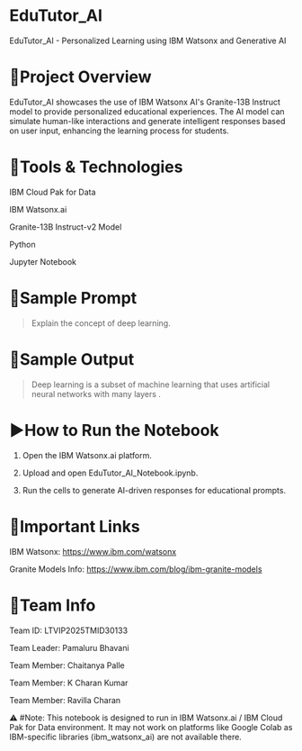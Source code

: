 # EduTutor_AI

EduTutor_AI - Personalized Learning using IBM Watsonx and Generative AI



# 🧠Project Overview

EduTutor_AI showcases the use of IBM Watsonx AI's Granite-13B Instruct model to provide personalized educational experiences. The AI model can simulate human-like interactions and generate intelligent responses based on user input, enhancing the learning process for students.



# 🧰Tools & Technologies

IBM Cloud Pak for Data

IBM Watsonx.ai

Granite-13B Instruct-v2 Model

Python

Jupyter Notebook




# 📝Sample Prompt

> Explain the concept of deep learning.





# 🧾Sample Output

> Deep learning is a subset of machine learning that uses artificial neural networks with many layers .



# ▶How to Run the Notebook

1. Open the IBM Watsonx.ai platform.


2. Upload and open EduTutor_AI_Notebook.ipynb.


3. Run the cells to generate AI-driven responses for educational prompts.





# 🔗Important Links

IBM Watsonx: https://www.ibm.com/watsonx

Granite Models Info: https://www.ibm.com/blog/ibm-granite-models



# 👥Team Info

Team ID: LTVIP2025TMID30133

Team Leader: Pamaluru Bhavani

Team Member: Chaitanya Palle

Team Member: K Charan Kumar

Team Member: Ravilla Charan


⚠ #Note:
This notebook is designed to run in IBM Watsonx.ai / IBM Cloud Pak for Data environment.
It may not work on platforms like Google Colab as IBM-specific libraries (ibm_watsonx_ai) are not available there.
